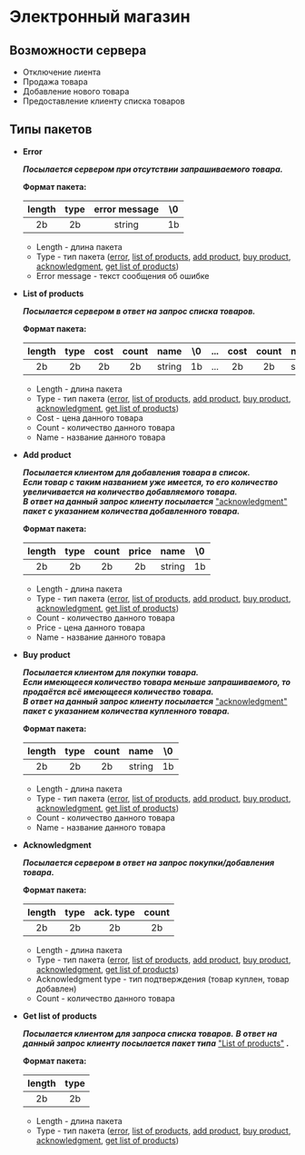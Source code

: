 # Электронный магазин

## Возможности сервера 

* Отключение лиента
* Продажа товара
* Добавление нового товара
* Предоставление клиенту списка товаров

## Типы пакетов

* <a name="a_error">**Error**</a>

  ***Посылается сервером при отсутствии запрашиваемого товара.***
  
  **Формат пакета:**
  
  |length| type | error message| \0 |
  |:----:|:----:|:------------:|:--:|
  |  2b  |  2b  |    string    | 1b |

  * Length - длина пакета
  * Type - тип пакета ([error](#a_error), [list of products](#a_list_of_products), [add product](#a_add_product), [buy product](#a_buy_product), [acknowledgment](#a_acknowledgment), [get list of products](#a_get_list_of_products))
  * Error message - текст сообщения об ошибке
  
* <a name="a_list_of_products">**List of products**</a>

  ***Посылается сервером в ответ на запрос списка товаров.***
  
  **Формат пакета:**  

  | length | type | cost | count | name | \0 |...| cost | count | name | \0 |
  |:------:|:----:|:----:|:-----:|:----:|:--:|:-:|:----:|:-----:|:----:|:--:|
  |   2b   |  2b  |  2b  |   2b  |string| 1b |...|  2b  |   2b  |string| 1b |

  * Length - длина пакета
  * Type - тип пакета ([error](#a_error), [list of products](#a_list_of_products), [add product](#a_add_product), [buy product](#a_buy_product), [acknowledgment](#a_acknowledgment), [get list of products](#a_get_list_of_products))
  * Cost - цена данного товара
  * Count - количество данного товара 
  * Name - название данного товара
  
* <a name="a_add_product">**Add product**</a>

  ***Посылается клиентом для добавления товара в список.***  
  ***Если товар с таким названием уже имеется, то его количество увеличивается на количество добавляемого товара.***  
  ***В ответ на данный запрос клиенту посылается*** ["acknowledgment"](#a_acknowledgment) ***пакет с указанием количества добавленного товара.***
  
  **Формат пакета:**
  
  | length | type |count|price| name |\0 | 
  |:------:|:----:|:---:|:---:|:----:|:-:|
  |   2b   |  2b  |  2b |  2b |string| 1b|

  * Length - длина пакета
  * Type - тип пакета ([error](#a_error), [list of products](#a_list_of_products), [add product](#a_add_product), [buy product](#a_buy_product), [acknowledgment](#a_acknowledgment), [get list of products](#a_get_list_of_products))
  * Count - количество данного товара
  * Price - цена данного товара
  * Name - название данного товара
  
* <a name="a_buy_product">**Buy product**</a>
  
  ***Посылается клиентом для покупки товара.***  
  ***Если имеющееся количество товара меньше запрашиваемого, то продаётся всё имеющееся количество товара.***  
  ***В ответ на данный запрос клиенту посылается*** ["acknowledgment"](#a_acknowledgment) ***пакет с указанием количества купленного товара.***
  
  **Формат пакета:**
  
  | length | type | count | name | \0 | 
  |:------:|:----:|:-----:|:----:|:--:|
  |   2b   |  2b  |   2b  |string| 1b |

  * Length - длина пакета
  * Type - тип пакета ([error](#a_error), [list of products](#a_list_of_products), [add product](#a_add_product), [buy product](#a_buy_product), [acknowledgment](#a_acknowledgment), [get list of products](#a_get_list_of_products))
  * Count - количество данного товара
  * Name - название данного товара
  
* <a name="a_acknowledgment">**Acknowledgment**</a>
  
  ***Посылается сервером в ответ на запрос покупки/добавления товара.***
  
  **Формат пакета:**
  
  | length | type | ack. type | count |
  |:------:|:----:|:---------:|:-----:|
  |   2b   |  2b  |     2b    |   2b  |
  
  * Length - длина пакета
  * Type - тип пакета ([error](#a_error), [list of products](#a_list_of_products), [add product](#a_add_product), [buy product](#a_buy_product), [acknowledgment](#a_acknowledgment), [get list of products](#a_get_list_of_products))
  * Acknowledgment type - тип подтверждения (товар куплен, товар добавлен)
  * Count - количество данного товара
  
* <a name="a_get_list_of_products">**Get list of products**</a>
  
  ***Посылается клиентом для запроса списка товаров.***
  ***В ответ на данный запрос клиенту посылается пакет типа*** ["List of products"](#a_list_of_products) ***.***
  
  **Формат пакета:**
  
  | length | type |
  |:------:|:----:|
  |   2b   |  2b  |
  
  * Length - длина пакета
  * Type - тип пакета ([error](#a_error), [list of products](#a_list_of_products), [add product](#a_add_product), [buy product](#a_buy_product), [acknowledgment](#a_acknowledgment), [get list of products](#a_get_list_of_products))
  
